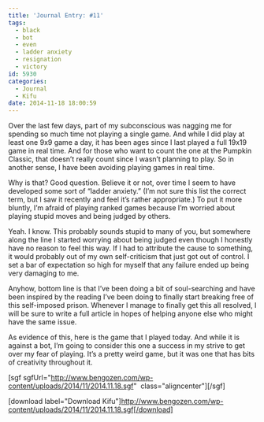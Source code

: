 ```yaml
---
title: 'Journal Entry: #11'
tags:
  - black
  - bot
  - even
  - ladder anxiety
  - resignation
  - victory
id: 5930
categories:
  - Journal
  - Kifu
date: 2014-11-18 18:00:59
---
```


Over the last few days, part of my subconscious was nagging me for spending so much time not playing a single game. And while I did play at least one 9x9 game a day, it has been ages since I last played a full 19x19 game in real time. And for those who want to count the one at the Pumpkin Classic, that doesn’t really count since I wasn’t planning to play. So in another sense, I have been avoiding playing games in real time.

Why is that? Good question. Believe it or not, over time I seem to have developed some sort of “ladder anxiety.” (I’m not sure this list the correct term, but I saw it recently and feel it’s rather appropriate.) To put it more bluntly, I’m afraid of playing ranked games because I’m worried about playing stupid moves and being judged by others.

Yeah. I know. This probably sounds stupid to many of you, but somewhere along the line I started worrying about being judged even though I honestly have no reason to feel this way. If I had to attribute the cause to something, it would probably out of my own self-criticism that just got out of control. I set a bar of expectation so high for myself that any failure ended up being very damaging to me.

Anyhow, bottom line is that I’ve been doing a bit of soul-searching and have been inspired by the reading I’ve been doing to finally start breaking free of this self-imposed prison. Whenever I manage to finally get this all resolved, I will be sure to write a full article in hopes of helping anyone else who might have the same issue.

As evidence of this, here is the game that I played today. And while it is against a bot, I’m going to consider this one a success in my strive to get over my fear of playing. It’s a pretty weird game, but it was one that has bits of creativity throughout it.

[sgf sgfUrl="http://www.bengozen.com/wp-content/uploads/2014/11/2014.11.18.sgf"  class="aligncenter"][/sgf]

[download label="Download Kifu"]http://www.bengozen.com/wp-content/uploads/2014/11/2014.11.18.sgf[/download]